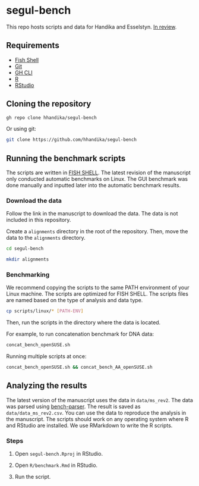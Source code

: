 # segul-bench

This repo hosts scripts and data for Handika and Esselstyn. [In review](https://www.authorea.com/doi/full/10.22541/au.165167823.30911834/v1).

## Requirements

- [Fish Shell](https://fishshell.com/)
- [Git](https://git-scm.com/)
- [GH CLI](https://cli.github.com/)
- [R](https://www.r-project.org/)
- [RStudio](https://www.rstudio.com/)

## Cloning the repository

```bash
gh repo clone hhandika/segul-bench
```

Or using git:

```bash
git clone https://github.com/hhandika/segul-bench
```

## Running the benchmark scripts

The scripts are written in [FISH SHELL](https://fishshell.com/). The latest revision of the manuscript only conducted automatic benchmarks on Linux. The GUI benchmark was done manually and inputted later into the automatic benchmark results.

### Download the data

Follow the link in the manuscript to download the data. The data is not included in this repository.

Create a `alignments` directory in the root of the repository. Then, move the data to the `alignments` directory.

```bash
cd segul-bench
```

```bash
mkdir alignments
```

### Benchmarking

We recommend copying the scripts to the same PATH environment of your Linux machine. The scripts are optimized for FISH SHELL. The scripts files are named based on the type of analysis and data type.

```bash
cp scripts/linux/* [PATH-ENV]
```

Then, run the scripts in the directory where the data is located.

For example, to run concatenation benchmark for DNA data:

```bash
concat_bench_openSUSE.sh
```

Running multiple scripts at once:

```bash
concat_bench_openSUSE.sh && concat_bench_AA_openSUSE.sh
```

## Analyzing the results

The latest version of the manuscript uses the data in `data/ms_rev2`. The data was parsed using [bench-parser](https://github.com/hhandika/bench-parser). The result is saved as `data/data_ms_rev2.csv`. You can use the data to reproduce the analysis in the manuscript. The scripts should work on any operating system where R and RStudio are installed. We use RMarkdown to write the R scripts.

### Steps

1. Open `segul-bench.Rproj` in RStudio.

2. Open `R/benchmark.Rmd` in RStudio.

3. Run the script.
